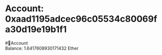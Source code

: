 
Account: 0xaad1195adcec96c05534c80069fa30d19e19b1f1
===================================================
  
#📜Account  
Balance: 1.6417608930171432 Ether